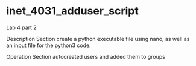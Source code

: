 # inet_4031_adduser_script
Lab 4 part 2

Description Section
create a python executable file using nano, 
as well as an input file for the python3 code.

Operation Section 
autocreated users and added them to groups

